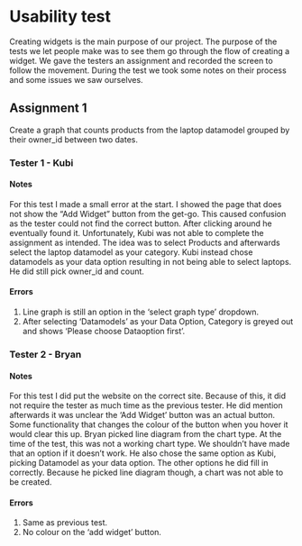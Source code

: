 # Usability test
Creating widgets is the main purpose of our project. The purpose of the tests we let people make was to see them go through the flow of creating a widget. 
We gave the testers an assignment and recorded the screen to follow the movement. During the test we took some notes on their process and some issues we saw ourselves. 

## Assignment 1 
Create a graph that counts products from the laptop datamodel grouped by their owner_id between two dates. 

### Tester 1 - Kubi
#### Notes
For this test I made a small error at the start. I showed the page that does not show the “Add Widget” button from the get-go. This caused confusion as the tester could not find the correct button. 
After clicking around he eventually found it. Unfortunately, Kubi was not able to complete the assignment as intended. The idea was to select Products and afterwards select the laptop datamodel as your category. 
Kubi instead chose datamodels as your data option resulting in not being able to select laptops. He did still pick owner_id and count. 

#### Errors
1. Line graph is still an option in the ‘select graph type’ dropdown. 
2. After selecting ‘Datamodels’ as your Data Option, Category is greyed out and shows ‘Please choose Dataoption first’. 


### Tester 2 - Bryan
#### Notes
For this test I did put the website on the correct site. Because of this, it did not require the tester as much time as the previous tester. He did mention afterwards it was unclear the ‘Add Widget’ button was an actual button. 
Some functionality that changes the colour of the button when you hover it would clear this up. Bryan picked line diagram from the chart type. At the time of the test, this was not a working chart type. 
We shouldn’t have made that an option if it doesn’t work. He also chose the same option as Kubi, picking Datamodel as your data option. The other options he did fill in correctly. 
Because he picked line diagram though, a chart was not able to be created. 

#### Errors
1. Same as previous test.
2. No colour on the ‘add widget’ button.
 

